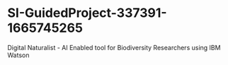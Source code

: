 # SI-GuidedProject-337391-1665745265
Digital Naturalist - AI Enabled tool for Biodiversity Researchers using IBM Watson
